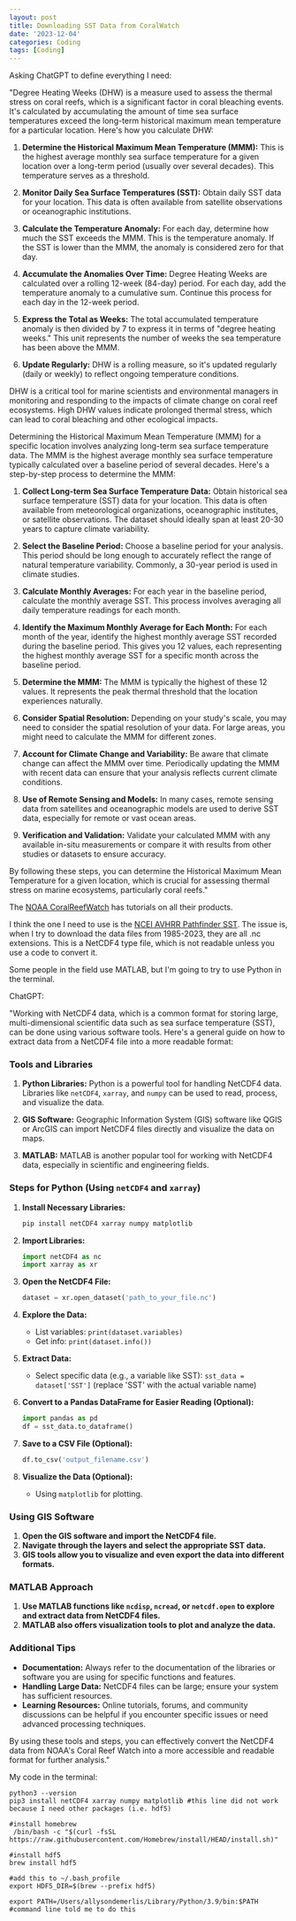 ```yaml
---
layout: post
title: Downloading SST Data from CoralWatch
date: '2023-12-04'
categories: Coding
tags: [Coding]
---
```


Asking ChatGPT to define everything I need: 

"Degree Heating Weeks (DHW) is a measure used to assess the thermal stress on coral reefs, which is a significant factor in coral bleaching events. It's calculated by accumulating the amount of time sea surface temperatures exceed the long-term historical maximum mean temperature for a particular location. Here's how you calculate DHW:

1. **Determine the Historical Maximum Mean Temperature (MMM):** This is the highest average monthly sea surface temperature for a given location over a long-term period (usually over several decades). This temperature serves as a threshold.

2. **Monitor Daily Sea Surface Temperatures (SST):** Obtain daily SST data for your location. This data is often available from satellite observations or oceanographic institutions.

3. **Calculate the Temperature Anomaly:** For each day, determine how much the SST exceeds the MMM. This is the temperature anomaly. If the SST is lower than the MMM, the anomaly is considered zero for that day.

4. **Accumulate the Anomalies Over Time:** Degree Heating Weeks are calculated over a rolling 12-week (84-day) period. For each day, add the temperature anomaly to a cumulative sum. Continue this process for each day in the 12-week period.

5. **Express the Total as Weeks:** The total accumulated temperature anomaly is then divided by 7 to express it in terms of "degree heating weeks." This unit represents the number of weeks the sea temperature has been above the MMM.

6. **Update Regularly:** DHW is a rolling measure, so it's updated regularly (daily or weekly) to reflect ongoing temperature conditions.

DHW is a critical tool for marine scientists and environmental managers in monitoring and responding to the impacts of climate change on coral reef ecosystems. High DHW values indicate prolonged thermal stress, which can lead to coral bleaching and other ecological impacts.

Determining the Historical Maximum Mean Temperature (MMM) for a specific location involves analyzing long-term sea surface temperature data. The MMM is the highest average monthly sea surface temperature typically calculated over a baseline period of several decades. Here's a step-by-step process to determine the MMM:

1. **Collect Long-term Sea Surface Temperature Data:** Obtain historical sea surface temperature (SST) data for your location. This data is often available from meteorological organizations, oceanographic institutes, or satellite observations. The dataset should ideally span at least 20-30 years to capture climate variability.

2. **Select the Baseline Period:** Choose a baseline period for your analysis. This period should be long enough to accurately reflect the range of natural temperature variability. Commonly, a 30-year period is used in climate studies.

3. **Calculate Monthly Averages:** For each year in the baseline period, calculate the monthly average SST. This process involves averaging all daily temperature readings for each month.

4. **Identify the Maximum Monthly Average for Each Month:** For each month of the year, identify the highest monthly average SST recorded during the baseline period. This gives you 12 values, each representing the highest monthly average SST for a specific month across the baseline period.

5. **Determine the MMM:** The MMM is typically the highest of these 12 values. It represents the peak thermal threshold that the location experiences naturally.

6. **Consider Spatial Resolution:** Depending on your study's scale, you may need to consider the spatial resolution of your data. For large areas, you might need to calculate the MMM for different zones.

7. **Account for Climate Change and Variability:** Be aware that climate change can affect the MMM over time. Periodically updating the MMM with recent data can ensure that your analysis reflects current climate conditions.

8. **Use of Remote Sensing and Models:** In many cases, remote sensing data from satellites and oceanographic models are used to derive SST data, especially for remote or vast ocean areas.

9. **Verification and Validation:** Validate your calculated MMM with any available in-situ measurements or compare it with results from other studies or datasets to ensure accuracy.

By following these steps, you can determine the Historical Maximum Mean Temperature for a given location, which is crucial for assessing thermal stress on marine ecosystems, particularly coral reefs."

The [NOAA CoralReefWatch](https://coralreefwatch.noaa.gov/product/5km/tutorial/crw05a_sst_product.php) has tutorials on all their products.

I think the one I need to use is the [NCEI AVHRR Pathfinder SST](https://www.ncei.noaa.gov/products/avhrr-pathfinder-sst). The issue is, when I try to download the data files from 1985-2023, they are all .nc extensions. This is a NetCDF4 type file, which is not readable unless you use a code to convert it.

Some people in the field use MATLAB, but I'm going to try to use Python in the terminal.

ChatGPT: 

"Working with NetCDF4 data, which is a common format for storing large, multi-dimensional scientific data such as sea surface temperature (SST), can be done using various software tools. Here's a general guide on how to extract data from a NetCDF4 file into a more readable format:

### Tools and Libraries

1. **Python Libraries:** Python is a powerful tool for handling NetCDF4 data. Libraries like `netCDF4`, `xarray`, and `numpy` can be used to read, process, and visualize the data.

2. **GIS Software:** Geographic Information System (GIS) software like QGIS or ArcGIS can import NetCDF4 files directly and visualize the data on maps.

3. **MATLAB:** MATLAB is another popular tool for working with NetCDF4 data, especially in scientific and engineering fields.

### Steps for Python (Using `netCDF4` and `xarray`)

1. **Install Necessary Libraries:**
   ```python
   pip install netCDF4 xarray numpy matplotlib
   ```

2. **Import Libraries:**
   ```python
   import netCDF4 as nc
   import xarray as xr
   ```

3. **Open the NetCDF4 File:**
   ```python
   dataset = xr.open_dataset('path_to_your_file.nc')
   ```

4. **Explore the Data:**
   - List variables: `print(dataset.variables)`
   - Get info: `print(dataset.info())`

5. **Extract Data:**
   - Select specific data (e.g., a variable like SST): `sst_data = dataset['SST']` (replace 'SST' with the actual variable name)

6. **Convert to a Pandas DataFrame for Easier Reading (Optional):**
   ```python
   import pandas as pd
   df = sst_data.to_dataframe()
   ```

7. **Save to a CSV File (Optional):**
   ```python
   df.to_csv('output_filename.csv')
   ```

8. **Visualize the Data (Optional):**
   - Using `matplotlib` for plotting.

### Using GIS Software

1. **Open the GIS software and import the NetCDF4 file.**
2. **Navigate through the layers and select the appropriate SST data.**
3. **GIS tools allow you to visualize and even export the data into different formats.**

### MATLAB Approach

1. **Use MATLAB functions like `ncdisp`, `ncread`, or `netcdf.open` to explore and extract data from NetCDF4 files.**
2. **MATLAB also offers visualization tools to plot and analyze the data.**

### Additional Tips

- **Documentation:** Always refer to the documentation of the libraries or software you are using for specific functions and features.
- **Handling Large Data:** NetCDF4 files can be large; ensure your system has sufficient resources.
- **Learning Resources:** Online tutorials, forums, and community discussions can be helpful if you encounter specific issues or need advanced processing techniques.

By using these tools and steps, you can effectively convert the NetCDF4 data from NOAA's Coral Reef Watch into a more accessible and readable format for further analysis."

My code in the terminal:

```{bash}
python3 --version
pip3 install netCDF4 xarray numpy matplotlib #this line did not work because I need other packages (i.e. hdf5)

#install homebrew
 /bin/bash -c "$(curl -fsSL https://raw.githubusercontent.com/Homebrew/install/HEAD/install.sh)"

#install hdf5
brew install hdf5

#add this to ~/.bash_profile
export HDF5_DIR=$(brew --prefix hdf5)

export PATH=/Users/allysondemerlis/Library/Python/3.9/bin:$PATH #command line told me to do this



```
